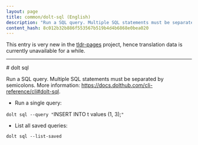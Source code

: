 ```yaml
---
layout: page
title: common/dolt-sql (English)
description: "Run a SQL query. Multiple SQL statements must be separated by semicolons."
content_hash: 8c012b32b886f553567b519b4d4b6868e0bea020
---
```


This entry is very new in the [tldr-pages](https://github.com/tldr-pages/tldr) project, hence translation data is currently unavailable for a while.

<hr># dolt sql

Run a SQL query. Multiple SQL statements must be separated by semicolons.
More information: <https://docs.dolthub.com/cli-reference/cli#dolt-sql>.

- Run a single query:

`dolt sql --query "`<span class="tldr-var badge badge-pill bg-dark-lm bg-white-dm text-white-lm text-dark-dm font-weight-bold">INSERT INTO t values (1, 3);</span>`"`

- List all saved queries:

`dolt sql --list-saved`
